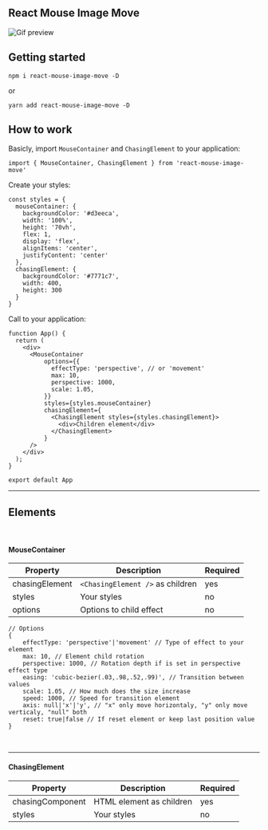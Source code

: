 ## React Mouse Image Move

![Gif preview](https://github.com/leoncarey/react-mouse-image-move/blob/main/docs/preview.gif?raw=true)

## Getting started

```
npm i react-mouse-image-move -D
```
or
```
yarn add react-mouse-image-move -D
```

## How to work

Basicly, import ```MouseContainer``` and ```ChasingElement``` to your application:

```tsx
import { MouseContainer, ChasingElement } from 'react-mouse-image-move'
```

Create your styles:
```tsx
const styles = {
  mouseContainer: {
    backgroundColor: '#d3eeca',
    width: '100%',
    height: '70vh',
    flex: 1,
    display: 'flex',
    alignItems: 'center',
    justifyContent: 'center'
  },
  chasingElement: {
    backgroundColor: '#7771c7',
    width: 400,
    height: 300
  }
}
```

Call to your application:

```tsx
function App() {
  return (
    <div>
      <MouseContainer
          options={{
            effectType: 'perspective', // or 'movement'
            max: 10,
            perspective: 1000,
            scale: 1.05,
          }}
          styles={styles.mouseContainer}
          chasingElement={
            <ChasingElement styles={styles.chasingElement}>
              <div>Children element</div>
            </ChasingElement>
          }
      />
    </div>
  );
}

export default App
```

---
## Elements

<br>

#### MouseContainer

| Property       | Description                           | Required  |
| -------------- | ------------------------------------- | --------- |
| chasingElement | ```<ChasingElement />``` as children  | yes       |
| styles         | Your styles                           | no        |
| options        | Options to child effect               | no        |


```tsx
// Options
{
    effectType: 'perspective'|'movement' // Type of effect to your element
    max: 10, // Element child rotation
    perspective: 1000, // Rotation depth if is set in perspective effect type
    easing: 'cubic-bezier(.03,.98,.52,.99)', // Transition between values
    scale: 1.05, // How much does the size increase
    speed: 1000, // Speed for transition element
    axis: null|'x'|'y', // "x" only move horizontaly, "y" only move verticaly, "null" both
    reset: true|false // If reset element or keep last position value
}
```

<br>

---

#### ChasingElement

| Property         | Description                           | Required  |
| ---------------- | ------------------------------------- | --------- |
| chasingComponent | HTML element as children              | yes       |
| styles           | Your styles                           | no        |
